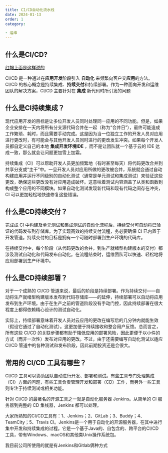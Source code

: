 ```yaml
---
title: CI/CD自动化流水线
date: 2024-01-13
order: 1
category:

- 运维
---
```

## 什么是CI/CD?

[红帽上面是这样说的](https://www.redhat.com/zh/topics/devops/what-is-ci-cd?cicd=32h281b)

CI/CD 是一种通过在**应用开发**阶段引入 **自动化**  来频繁向客户交**应用**的方法。CI/CD 的核心概念是持续集成、**持续交付**和持续部署。作为一种面向开发和运维团队的解决方案，CI/CD 主要针对在 **集成** 新代码时所引发的问题

## 什么是CI持续集成？

现代应用开发的目标是让多位开发人员同时处理同一应用的不同功能。但是，如果企业安排在一天内将所有分支源代码合并在一起（称为“合并日”），最终可能造成工作繁琐、耗时，而且需要手动完成。这是因为当一位独立工作的开发人员对应用进行更改时，有可能会与其他开发人员同时进行的更改发生冲突。如果每个开发人员都自定义自己的本地 **集成开发环境IDE** ，而不是让团队就一个基于云的 IDE 达成一致，那么就会让问题更加雪上加霜。

持续集成（CI）可以帮助开发人员更加频繁地（有时甚至每天）将代码更改合并到共享分支或“主干”中。一旦开发人员对应用所做的更改被合并，系统就会通过自动构建应用并运行不同级别的自动化测试（通常是单元测试和集成测试）来验证这些更改，确保这些更改没有对应用造成破坏。这意味着测试内容涵盖了从类和函数到构成整个应用的不同模块。如果自动化测试发现新代码和现有代码之间存在冲突，CI 可以更加轻松地快速修复这些错误。

## 什么是CD持续交付？

完成成 CI 中构建及单元测试和集成测试的自动化流程后，持续交付可自动将已验证的代码发布到存储库。为了实现高效的持续交付流程，务必要确保 CI 已内置于开发管道。持续交付的目标是拥有一个可随时部署到生产环境的代码库。

在持续交付中，每个阶段（从代码更改的合并，到生产就绪型构建版本的交付）都涉及测试自动化和代码发布自动化。在流程结束时，运维团队可以快速、轻松地将应用部署到生产环境中。

## 什么是CD持续部署？

对于一个成熟的 CI/CD 管道来说，最后的阶段是持续部署。作为持续交付——自动将生产就绪型构建版本发布到代码存储库——的延伸，持续部署可以自动将应用发布到生产环境。由于在生产之前的管道阶段没有手动门控，因此持续部署在很大程度上都得依赖精心设计的测试自动化。

实际上，持续部署意味着开发人员对云应用的更改在编写后的几分钟内就能生效（假设它通过了自动化测试）。这更加便于持续接收和整合用户反馈。总而言之，所有这些 CI/CD 的关联步骤都有助于降低应用的部署风险，因此更便于以小件的方式（而非一次性）发布对应用的更改。不过，由于还需要编写自动化测试以适应 CI/CD 管道中的各种测试和发布阶段，因此前期投资还是会很大。

## 常用的 CI/CD 工具有哪些？

CI/CD 工具可以协助团队自动进行开发、部署和测试。有些工具专门处理集成（CI）方面的问题，有些工具负责管理开发和部署（CD）工作，而另外一些工具则专注于持续测试或相关功能。

针对 CI/CD 的最著名的开源工具之一就是自动化服务器 Jenkins。从简单的 CI 服务器到完整的 CD 集线器，Jenkins 都可以处理。

大家所熟知的CI/CD工具有：1、Jenkins；2、GitLab；3、Buddy；4、TeamCity；5、Travis CI。Jenkins是一个用于自动化的开源服务器，在其中进行集中开发和持续集成的过程。它是一个基于Java的、自包含的、跨平台的CI/CD工具，带有Windows、macOS和其他类Unix操作系统包。

我目前公司所使用的就是有Jenkins和Gitlab俩种方式
